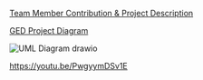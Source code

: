 [Team Member Contribution & Project Description](https://github.com/user-attachments/files/17403299/Assignment.1.Write-up.pdf)

[GED Project Diagram](https://github.com/user-attachments/assets/bd063f80-3ef6-4704-9b67-5930fae04d9f)

![UML Diagram drawio](https://github.com/user-attachments/assets/ef75578f-eef6-4c45-bd15-65875f0d5731)

https://youtu.be/PwgyymDSv1E
